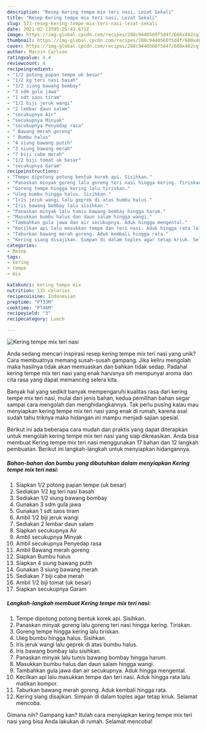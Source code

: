 ```yaml
---
description: "Resep Kering tempe mix teri nasi, Lezat Sekali"
title: "Resep Kering tempe mix teri nasi, Lezat Sekali"
slug: 573-resep-kering-tempe-mix-teri-nasi-lezat-sekali
date: 2021-02-13T05:25:43.673Z
image: https://img-global.cpcdn.com/recipes/288c9440560f5d4f/680x482cq70/kering-tempe-mix-teri-nasi-foto-resep-utama.jpg
thumbnail: https://img-global.cpcdn.com/recipes/288c9440560f5d4f/680x482cq70/kering-tempe-mix-teri-nasi-foto-resep-utama.jpg
cover: https://img-global.cpcdn.com/recipes/288c9440560f5d4f/680x482cq70/kering-tempe-mix-teri-nasi-foto-resep-utama.jpg
author: Marvin Carlson
ratingvalue: 4.4
reviewcount: 4
recipeingredient:
- "1/2 potong papan tempe uk besar"
- "1/2 kg teri nasi basah"
- "1/2 siung bawang bombay"
- "3 sdm gula jawa"
- "1 sdt saos tiram"
- "1/2 biji jeruk wangi"
- "2 lembar daun salam"
- "secukupnya Air"
- "secukupnya Minyak"
- "secukupnya Penyedap rasa"
- " Bawang merah goreng"
- " Bumbu halus"
- "4 siung bawang putih"
- "3 siung bawang merah"
- "7 biji cabe merah"
- "1/2 biji tomat uk besar"
- "secukupnya Garam"
recipeinstructions:
- "Tempe dipotong potong bentuk korek api. Sisihkan."
- "Panaskan minyak goreng lalu goreng teri nasi hingga kering. Tiriskan."
- "Goreng tempe hingga kering lalu tiriskan."
- "Uleg bumbu hingga halus. Sisihkan."
- "Iris jeruk wangi lalu geprek di atas bumbu halus."
- "Iris bawang bombay lalu sisihkan."
- "Panaskan minyak lalu tumis bawang bombay hingga harum."
- "Masukkan bumbu halus dan daun salam hingga wangi."
- "Tambahkan gula jawa dan air secukupnya. Aduk hingga mengental."
- "Kecilkan api lalu masukkan tempe dan teri nasi. Aduk hingga rata lalu matikan kompor."
- "Taburkan bawang merah goreng. Aduk kembali hingga rata."
- "Kering siang disajikan. Simpan di dalam toples agar tetap kriuk. Selamat mencoba."
categories:
- Resep
tags:
- kering
- tempe
- mix

katakunci: kering tempe mix 
nutrition: 131 calories
recipecuisine: Indonesian
preptime: "PT33M"
cooktime: "PT46M"
recipeyield: "3"
recipecategory: Lunch

---
```



![Kering tempe mix teri nasi](https://img-global.cpcdn.com/recipes/288c9440560f5d4f/680x482cq70/kering-tempe-mix-teri-nasi-foto-resep-utama.jpg)

Anda sedang mencari inspirasi resep kering tempe mix teri nasi yang unik? Cara membuatnya memang susah-susah gampang. Jika keliru mengolah maka hasilnya tidak akan memuaskan dan bahkan tidak sedap. Padahal kering tempe mix teri nasi yang enak harusnya sih mempunyai aroma dan cita rasa yang dapat memancing selera kita.



Banyak hal yang sedikit banyak mempengaruhi kualitas rasa dari kering tempe mix teri nasi, mulai dari jenis bahan, kedua pemilihan bahan segar sampai cara mengolah dan menghidangkannya. Tak perlu pusing kalau mau menyiapkan kering tempe mix teri nasi yang enak di rumah, karena asal sudah tahu triknya maka hidangan ini mampu menjadi sajian spesial.


Berikut ini ada beberapa cara mudah dan praktis yang dapat diterapkan untuk mengolah kering tempe mix teri nasi yang siap dikreasikan. Anda bisa membuat Kering tempe mix teri nasi menggunakan 17 bahan dan 12 langkah pembuatan. Berikut ini langkah-langkah untuk menyiapkan hidangannya.

<!--inarticleads1-->

##### Bahan-bahan dan bumbu yang dibutuhkan dalam menyiapkan Kering tempe mix teri nasi:

1. Siapkan 1/2 potong papan tempe (uk besar)
1. Sediakan 1/2 kg teri nasi basah
1. Sediakan 1/2 siung bawang bombay
1. Gunakan 3 sdm gula jawa
1. Gunakan 1 sdt saos tiram
1. Ambil 1/2 biji jeruk wangi
1. Sediakan 2 lembar daun salam
1. Siapkan secukupnya Air
1. Ambil secukupnya Minyak
1. Ambil secukupnya Penyedap rasa
1. Ambil  Bawang merah goreng
1. Siapkan  Bumbu halus
1. Siapkan 4 siung bawang putih
1. Gunakan 3 siung bawang merah
1. Sediakan 7 biji cabe merah
1. Ambil 1/2 biji tomat (uk besar)
1. Siapkan secukupnya Garam




<!--inarticleads2-->

##### Langkah-langkah membuat Kering tempe mix teri nasi:

1. Tempe dipotong potong bentuk korek api. Sisihkan.
1. Panaskan minyak goreng lalu goreng teri nasi hingga kering. Tiriskan.
1. Goreng tempe hingga kering lalu tiriskan.
1. Uleg bumbu hingga halus. Sisihkan.
1. Iris jeruk wangi lalu geprek di atas bumbu halus.
1. Iris bawang bombay lalu sisihkan.
1. Panaskan minyak lalu tumis bawang bombay hingga harum.
1. Masukkan bumbu halus dan daun salam hingga wangi.
1. Tambahkan gula jawa dan air secukupnya. Aduk hingga mengental.
1. Kecilkan api lalu masukkan tempe dan teri nasi. Aduk hingga rata lalu matikan kompor.
1. Taburkan bawang merah goreng. Aduk kembali hingga rata.
1. Kering siang disajikan. Simpan di dalam toples agar tetap kriuk. Selamat mencoba.




Gimana nih? Gampang kan? Itulah cara menyiapkan kering tempe mix teri nasi yang bisa Anda lakukan di rumah. Selamat mencoba!
